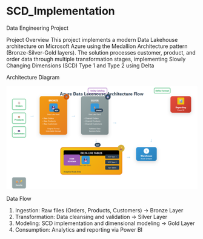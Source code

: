 # SCD_Implementation
Data Engineering Project

 Project Overview
This project implements a modern Data Lakehouse architecture on Microsoft Azure using the Medallion Architecture pattern (Bronze-Silver-Gold layers). The solution processes customer, product, and order data through multiple transformation stages, implementing Slowly Changing Dimensions (SCD) Type 1 and Type 2 using Delta



 Architecture Diagram


 ![image alt](https://github.com/siddhhartha/SCD_Implementation/blob/3c3adcd06fa4e1e13ed05389f8da2548f3c52179/Screenshot%202025-06-15%20000446.png)



Data Flow

1. Ingestion: Raw files (Orders, Products, Customers) → Bronze Layer
2. Transformation: Data cleansing and validation → Silver Layer
3. Modeling: SCD implementation and dimensional modeling → Gold Layer
4. Consumption: Analytics and reporting via Power BI
